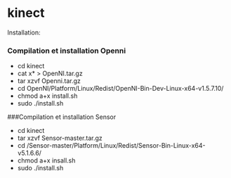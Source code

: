 # kinect

Installation:

### Compilation et installation Openni

* cd kinect
* cat x* > OpenNI.tar.gz
* tar xzvf Openni.tar.gz
* cd OpenNI/Platform/Linux/Redist/OpenNI-Bin-Dev-Linux-x64-v1.5.7.10/
* chmod a+x install.sh
* sudo ./install.sh

###Compilation et installation Sensor

* cd kinect
* tar xzvf Sensor-master.tar.gz
* cd /Sensor-master/Platform/Linux/Redist/Sensor-Bin-Linux-x64-v5.1.6.6/
* chmod a+x insall.sh
* sudo ./install.sh
